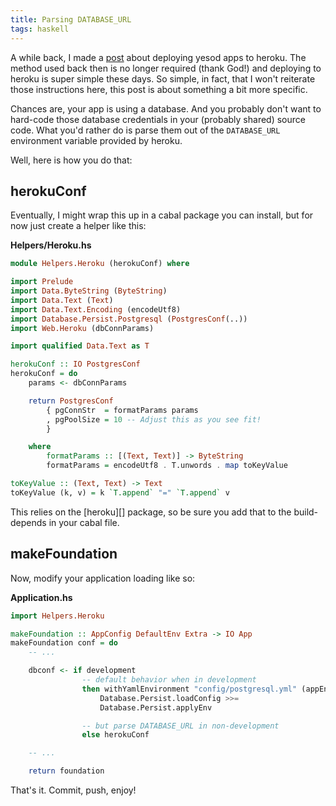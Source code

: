 ```yaml
---
title: Parsing DATABASE_URL
tags: haskell
---
```


A while back, I made a [post][] about deploying yesod apps to heroku. 
The method used back then is no longer required (thank God!) and 
deploying to heroku is super simple these days. So simple, in fact, that 
I won't reiterate those instructions here, this post is about something 
a bit more specific.

[post]: /posts/deploying_yesod_apps_on_heroku

Chances are, your app is using a database. And you probably don't want 
to hard-code those database credentials in your (probably shared) source 
code. What you'd rather do is parse them out of the `DATABASE_URL` 
environment variable provided by heroku.

Well, here is how you do that:

## herokuConf

Eventually, I might wrap this up in a cabal package you can install, but 
for now just create a helper like this:

**Helpers/Heroku.hs**

```haskell 
module Helpers.Heroku (herokuConf) where

import Prelude
import Data.ByteString (ByteString)
import Data.Text (Text)
import Data.Text.Encoding (encodeUtf8)
import Database.Persist.Postgresql (PostgresConf(..))
import Web.Heroku (dbConnParams)

import qualified Data.Text as T

herokuConf :: IO PostgresConf
herokuConf = do
    params <- dbConnParams

    return PostgresConf
        { pgConnStr  = formatParams params
        , pgPoolSize = 10 -- Adjust this as you see fit!
        }

    where
        formatParams :: [(Text, Text)] -> ByteString
        formatParams = encodeUtf8 . T.unwords . map toKeyValue

toKeyValue :: (Text, Text) -> Text
toKeyValue (k, v) = k `T.append` "=" `T.append` v
```

<div class="well">
This relies on the [heroku][] package, so be sure you add that to the 
build-depends in your cabal file.
</div>

[heroku]: http://hackage.haskell.org/package/heroku-0.1

## makeFoundation

Now, modify your application loading like so:

**Application.hs**

```haskell 
import Helpers.Heroku

makeFoundation :: AppConfig DefaultEnv Extra -> IO App
makeFoundation conf = do
    -- ...

    dbconf <- if development
                -- default behavior when in development
                then withYamlEnvironment "config/postgresql.yml" (appEnv conf)
                    Database.Persist.loadConfig >>=
                    Database.Persist.applyEnv

                -- but parse DATABASE_URL in non-development
                else herokuConf

    -- ...

    return foundation
```

That's it. Commit, push, enjoy!
